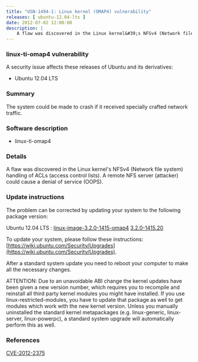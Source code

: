 ```yaml
---
title: "USN-1494-1: Linux kernel (OMAP4) vulnerability"
releases: [ ubuntu-12.04-lts ]
date: 2012-07-02 12:00:00
description: |
    A flaw was discovered in the Linux kernel&#39;s NFSv4 (Network file system) handling of ACLs (access control lists). A remote NFS server (attacker) could cause a denial of service (OOPS). 
--- 
```

 
### linux-ti-omap4 vulnerability

A security issue affects these releases of Ubuntu and its derivatives:

* Ubuntu 12.04 LTS

### Summary

The system could be made to crash if it received specially crafted network traffic.

### Software description

* linux-ti-omap4 

### Details

A flaw was discovered in the Linux kernel&#39;s NFSv4 (Network file system) handling of ACLs (access control lists). A remote NFS server (attacker) could cause a denial of service (OOPS). 

### Update instructions

The problem can be corrected by updating your system to the following package version:

Ubuntu 12.04 LTS
 : [linux-image-3.2.0-1415-omap4](https://launchpad.net/ubuntu/+source/linux-ti-omap4) <span> [3.2.0-1415.20](https://launchpad.net/ubuntu/+source/linux-ti-omap4/3.2.0-1415.20) </span> 

To update your system, please follow these instructions: [https://wiki.ubuntu.com/Security/Upgrades](https://wiki.ubuntu.com/Security/Upgrades).

After a standard system update you need to reboot your computer to make all the necessary changes.

ATTENTION: Due to an unavoidable ABI change the kernel updates have been given a new version number, which requires you to recompile and reinstall all third party kernel modules you might have installed. If you use linux-restricted-modules, you have to update that package as well to get modules which work with the new kernel version. Unless you manually uninstalled the standard kernel metapackages (e.g. linux-generic, linux-server, linux-powerpc), a standard system upgrade will automatically perform this as well. 

### References

 [CVE-2012-2375](http://people.ubuntu.com/~ubuntu-security/cve/CVE-2012-2375)
 
